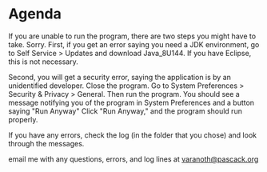 # Agenda
If you are unable to run the program, there are two steps you might have to take.
Sorry.
First, if you get an error saying you need a JDK environment, go to Self Service > Updates and download Java_8U144.
If you have Eclipse, this is not necessary. 

Second, you will get a security error, saying the application is by an unidentified developer. 
Close the program. Go to System Preferences > Security & Privacy > General. Then run the program. 
You should see a message notifying you of the program in System Preferences and a button saying "Run Anyway"
Click "Run Anyway," and the program should run properly. 

If you have any errors, check the log (in the folder that you chose) and look through the messages. 

email me with any questions, errors, and log lines at varanoth@pascack.org 